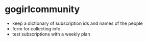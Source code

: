 # gogirlcommunity

- keep a dictionary of subscription ids and names of the people
- form for collecting info
- test subscriptions with a weekly plan
 

